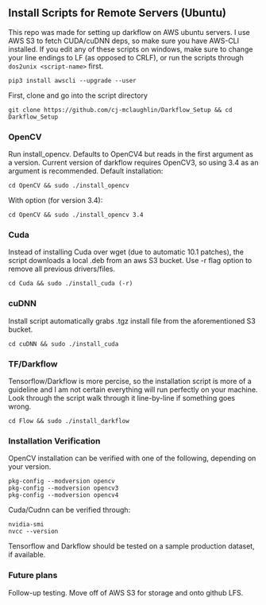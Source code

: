 ## Install Scripts for Remote Servers (Ubuntu)
This repo was made for setting up darkflow on AWS ubuntu servers. I use AWS S3 to fetch CUDA/cuDNN deps, so make sure you have AWS-CLI installed. If you edit any of these scripts on windows, make sure to change your line endings to LF (as opposed to CRLF), or run the scripts through `dos2unix <script-name>` first. 
```
pip3 install awscli --upgrade --user
```

First, clone and go into the script directory
```
git clone https://github.com/cj-mclaughlin/Darkflow_Setup && cd Darkflow_Setup
```

### OpenCV
Run install_opencv. Defaults to OpenCV4 but reads in the first argument as a version.
Current version of darkflow requires OpenCV3, so using 3.4 as an argument is recommended.
Default installation:
```
cd OpenCV && sudo ./install_opencv
```
With option (for version 3.4):
```
cd OpenCV && sudo ./install_opencv 3.4
```

### Cuda
Instead of installing Cuda over wget (due to automatic 10.1 patches), the script downloads a local .deb from an aws S3 bucket. 
Use -r flag option to remove all previous drivers/files.
```
cd Cuda && sudo ./install_cuda (-r)
```

### cuDNN
Install script automatically grabs .tgz install file from the aforementioned S3 bucket.
```
cd cuDNN && sudo ./install_cuda
```

### TF/Darkflow
Tensorflow/Darkflow is more percise, so the installation script is more of a guideline and I am not certain everything will run perfectly on your machine. Look through the script walk through it line-by-line if something goes wrong.
```
cd Flow && sudo ./install_darkflow
```

### Installation Verification
OpenCV installation can be verified with one of the following, depending on your version.
```
pkg-config --modversion opencv
pkg-config --modversion opencv3
pkg-config --modversion opencv4
```
Cuda/Cudnn can be verified through:
```
nvidia-smi
nvcc --version
```
Tensorflow and Darkflow should be tested on a sample production dataset, if available.

### Future plans
Follow-up testing.
Move off of AWS S3 for storage and onto github LFS.